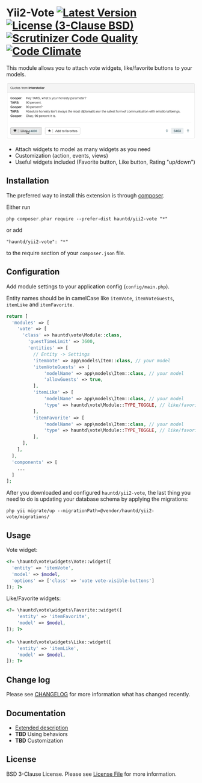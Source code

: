 # Yii2-Vote [![Latest Version](https://img.shields.io/packagist/v/hauntd/yii2-vote.svg)](https://packagist.org/packages/hauntd/yii2-vote) [![License (3-Clause BSD)](https://img.shields.io/badge/license-BSD%203--Clause-blue.svg?style=flat-square)](LICENSE.md) [![Scrutinizer Code Quality](https://scrutinizer-ci.com/g/hauntd/yii2-vote/badges/quality-score.png?b=master)](https://scrutinizer-ci.com/g/hauntd/yii2-vote/?branch=master) [![Code Climate](https://codeclimate.com/github/hauntd/yii2-vote/badges/gpa.svg)](https://codeclimate.com/github/hauntd/yii2-vote)

This module allows you to attach vote widgets, like/favorite buttons to your models.

![Demo](https://raw.githubusercontent.com/hauntd/resources/master/yii2-vote/output.gif)

- Attach widgets to model as many widgets as you need
- Customization (action, events, views)
- Useful widgets included (Favorite button, Like button, Rating "up/down")

## Installation

The preferred way to install this extension is through [composer](http://getcomposer.org/download/).

Either run

```
php composer.phar require --prefer-dist hauntd/yii2-vote "*"
```

or add

```
"hauntd/yii2-vote": "*"
```

to the require section of your `composer.json` file.

## Configuration

Add module settings to your application config (`config/main.php`).

Entity names should be in camelCase like `itemVote`, `itemVoteGuests`, `itemLike` and `itemFavorite`.

```php
return [
  'modules' => [
    'vote' => [
      'class' => hauntd\vote\Module::class,
        'guestTimeLimit' => 3600,
        'entities' => [
          // Entity -> Settings
          'itemVote' => app\models\Item::class, // your model
          'itemVoteGuests' => [
              'modelName' => app\models\Item::class, // your model
              'allowGuests' => true,
          ],
          'itemLike' => [
              'modelName' => app\models\Item::class, // your model
              'type' => hauntd\vote\Module::TYPE_TOGGLE, // like/favorite button
          ],
          'itemFavorite' => [
              'modelName' => app\models\Item::class, // your model
              'type' => hauntd\vote\Module::TYPE_TOGGLE, // like/favorite button
          ],
      ],
    ],
  ],
  'components' => [
    ...
  ]
];
```

After you downloaded and configured `hauntd/yii2-vote`, the last thing you need to do is updating your database schema by applying the migrations:

```
php yii migrate/up --migrationPath=@vendor/hauntd/yii2-vote/migrations/
```

## Usage

Vote widget:

```php
<?= \hauntd\vote\widgets\Vote::widget([
  'entity' => 'itemVote',
  'model' => $model,
  'options' => ['class' => 'vote vote-visible-buttons']
]); ?>
```

Like/Favorite widgets:

```php
<?= \hauntd\vote\widgets\Favorite::widget([
    'entity' => 'itemFavorite',
    'model' => $model,
]); ?>

<?= \hauntd\vote\widgets\Like::widget([
    'entity' => 'itemLike',
    'model' => $model,
]); ?>
```

## Change log

Please see [CHANGELOG](CHANGELOG.md) for more information what has changed recently.

## Documentation

* [Extended description](https://github.com/hauntd/yii2-vote/blob/master/docs/README.md)
* **TBD** Using behaviors
* **TBD** Customization

## License

BSD 3-Clause License. Please see [License File](LICENSE.md) for more information.

[ico-version]: https://img.shields.io/packagist/v/hauntd/yii2-vote.svg?style=flat-square
[ico-downloads]: https://img.shields.io/packagist/dt/hauntd/yii2-vote.svg?style=flat-square
[link-packagist]: https://packagist.org/packages/hauntd/yii2-vote
[link-downloads]: https://packagist.org/packages/hauntd/yii2-vote
[link-author]: https://github.com/hauntd
